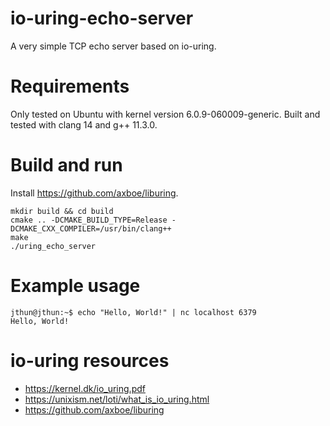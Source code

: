 # io-uring-echo-server

A very simple TCP echo server based on io-uring.

# Requirements

Only tested on Ubuntu with kernel version 6.0.9-060009-generic.
Built and tested with clang 14 and g++ 11.3.0.

# Build and run

Install https://github.com/axboe/liburing.

```
mkdir build && cd build
cmake .. -DCMAKE_BUILD_TYPE=Release -DCMAKE_CXX_COMPILER=/usr/bin/clang++
make
./uring_echo_server
```

# Example usage

```
jthun@jthun:~$ echo "Hello, World!" | nc localhost 6379
Hello, World!
```

# io-uring resources
* https://kernel.dk/io_uring.pdf
* https://unixism.net/loti/what_is_io_uring.html
* https://github.com/axboe/liburing
